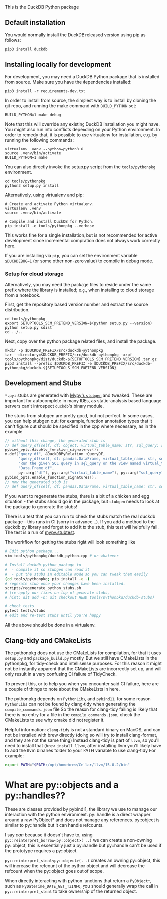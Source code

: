 This is the DuckDB Python package

## Default installation

You would normally install the DuckDB released version using pip as follows:

    pip3 install duckdb

## Installing locally for development

For development, you may need a DuckDB Python package that is installed from source. Make sure you have the dependencies installed:

    pip3 install -r requirements-dev.txt

 In order to install from source, the simplest way is to install by cloning the git repo, and running the make command with `BUILD_PYTHON` set:

    BUILD_PYTHON=1 make debug

Note that this will override any existing DuckDB installation you might have. You might also run into conflicts depending on your Python environment. In order to remedy that, it is possible to use virtualenv for installation, e.g. by running the following commands:

    virtualenv .venv --python=python3.8
    source .venv/bin/activate
    BUILD_PYTHON=1 make

You can also directly invoke the setup.py script from the `tools/pythonpkg` environment.

    cd tools/pythonpkg
    python3 setup.py install

Alternatively, using virtualenv and pip:

    # Create and activate Python virtualenv.
    virtualenv .venv
    source .venv/bin/activate

    # Compile and install DuckDB for Python.
    pip install -e tools/pythonpkg --verbose

This works fine for a single installation, but is not recommended for active development since incremental compilation does not always work correctly here.

If you are installing via `pip`, you can set the environment variable
`$DUCKDEBUG=1` (or some other non-zero value) to compile in debug mode.

### Setup for cloud storage

Alternatively, you may need the package files to reside under the same
prefix where the library is installed; e.g., when installing to cloud
storage from a notebook.

First, get the repository based version number and extract the source distribution.

    cd tools/pythonpkg
    export SETUPTOOLS_SCM_PRETEND_VERSION=$(python setup.py --version)
    python setup.py sdist
    cd ../..

Next, copy over the python package related files, and install the package.

    mkdir -p $DUCKDB_PREFIX/src/duckdb-pythonpkg
    tar --directory=$DUCKDB_PREFIX/src/duckdb-pythonpkg -xzpf tools/pythonpkg/dist/duckdb-${SETUPTOOLS_SCM_PRETEND_VERSION}.tar.gz
    pip3 install --prefix $DUCKDB_PREFIX -e $DUCKDB_PREFIX/src/duckdb-pythonpkg/duckdb-${SETUPTOOLS_SCM_PRETEND_VERSION}

## Development and Stubs

`*.pyi` stubs are generated with [Mypy's `stubgen`](https://mypy.readthedocs.io/en/stable/stubgen.html) and tweaked. These are important for autocomplete in many IDEs, as static-analysis based language servers can't introspect `duckdb`'s binary module.

The stubs from stubgen are pretty good, but not perfect. In some cases, you can help stubgen out: for example, function annotation types that it can't figure out should be specified in the cpp where necessary, as in the example
```cpp
// without this change, the generated stub is
// def query_df(self, df: object, virtual_table_name: str, sql_query: str) -> DuckDBPyRelation: ...
pybind_opts.disable_function_signatures();
m.def("query_df", &DuckDBPyRelation::QueryDF,
      "query_df(self, df: pandas.DataFrame, virtual_table_name: str, sql_query: str) -> DuckDBPyRelation \n"
      "Run the given SQL query in sql_query on the view named virtual_table_name that contains the content of "
      "Data.Frame df",
      py::arg("df"), py::arg("virtual_table_name"), py::arg("sql_query"));
pybind_opts.enable_function_signatures();
// now the generated stub is
// def query_df(self, df: pandas.DataFrame, virtual_table_name: str, sql_query: str) -> DuckDBPyRelation: ...
```

If you want to regenerate the stubs, there is a bit of a chicken and egg situation - the stubs should go in the package, but
`stubgen` needs to look at the package to generate the stubs!

There is a test that you can run to check the stubs match the real duckdb package - this runs in CI (sorry in advance...). If you add a method to the duckdb py library and forget to add it to the stub, this test will helpfully fail. The test is a run of [mypy.stubtest](https://github.com/python/mypy/issues/5028#issuecomment-740101546).

The workflow for getting the stubs right will look something like

```sh
# Edit python package...
vim tools/pythonpkg/duckdb_python.cpp # or whatever

# Install duckdb python package to
#  - compile it so stubgen can read it
#  - put the stubs in editable mode so you can tweak them easily
(cd tools/pythonpkg; pip install -e .)
# regerate stub once your changes have been installed.
scripts/regenerate_python_stubs.sh
# (re-apply our fixes on top of generate stubs,
# hint: git add -p; git checkout HEAD tools/pythonpkg/duckdb-stubs)

# check tests
pytest tests/stubs
# edit and re-test stubs until you're happy
```

All the above should be done in a virtualenv.

## Clang-tidy and CMakeLists

The pythonpkg does not use the CMakeLists for compilation, for that it uses `setup.py` and `package_build.py` mostly.
But we still have CMakeLists in the pythonpkg, for tidy-check and intellisense purposes.
For this reason it might not be instantly apparent that the CMakeLists are incorrectly set up, and will only result in a very confusing CI failure of TidyCheck.

To prevent this, or to help you when you encounter said CI failure, here are a couple of things to note about the CMakeLists in here.

The pythonpkg depends on `PythonLibs`, and `pybind11`, for some reason `PythonLibs` can not be found by clang-tidy when generating the `compile_commands.json` file
So the reason for clang-tidy failing is likely that there is no entry for a file in the `compile_commands.json`, check the CMakeLists to see why cmake did not register it.

Helpful information:
`clang-tidy` is not a standard binary on MacOS, and can not be installed with brew directly (doing so will try to install clang-format, and they are not the same thing)
Instead clang-tidy is part of `llvm`, so you'll need to install that (`brew install llvm`), after installing llvm you'll likely have to add the llvm binaries folder to your PATH variable to use clang-tidy
For example:
```bash
export PATH="$PATH:/opt/homebrew/Cellar/llvm/15.0.2/bin"
```

# What are py::objects and a py::handles??

These are classes provided by pybind11, the library we use to manage our interaction with the python environment.
py::handle is a direct wrapper around a raw PyObject* and does not manage any references.
py::object is similar to py::handle but it can handle refcounts.

I say *can* because it doesn't have to, using `py::reinterpret_borrow<py::object>(...)` we can create a non-owning py::object, this is essentially just a py::handle but py::handle can't be used if the prototype requires a py::object.

`py::reinterpret_steal<py::object>(...)` creates an owning py::object, this will increase the refcount of the python object and will decrease the refcount when the py::object goes out of scope.

When directly interacting with python functions that return a `PyObject*`, such as `PyDateTime_DATE_GET_TZINFO`, you should generally wrap the call in `py::reinterpret_steal` to take ownership of the returned object.
